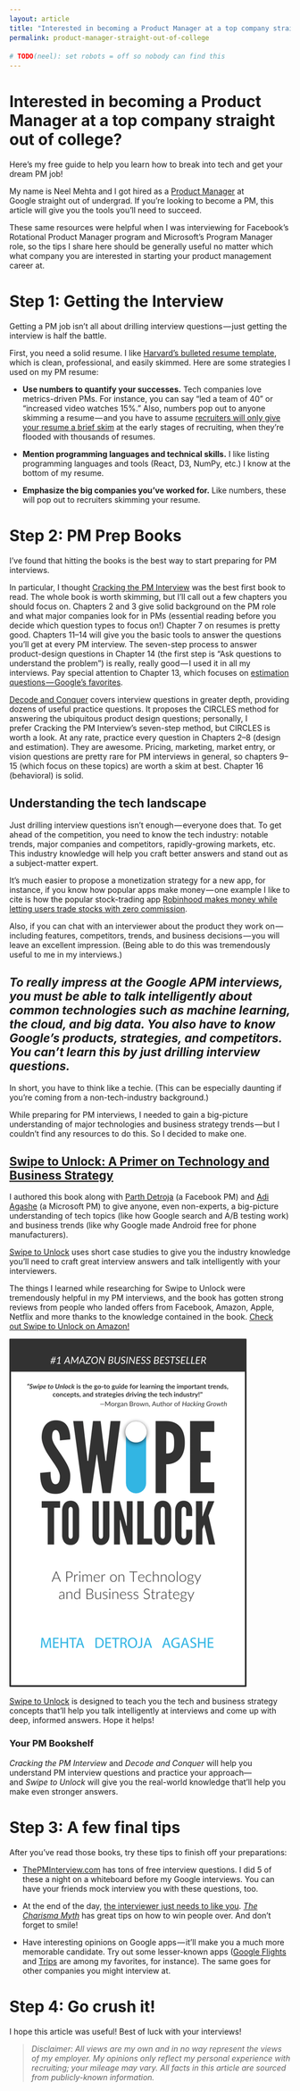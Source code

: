 ```yaml
---
layout: article
title: "Interested in becoming a Product Manager at a top company straight out of college?"
permalink: product-manager-straight-out-of-college

# TODO(neel): set robots = off so nobody can find this
---
```


# Interested in becoming a Product Manager at a top company straight out of college? 

Here’s my free guide to help you learn how to break into tech and get your dream PM job!

My name is Neel Mehta and I got hired as a [Product Manager](https://blog.usejournal.com/how-to-prepare-for-your-google-apm-interviews-b665584c13fc) at Google straight out of undergrad. If you’re looking to become a PM, this article will give you the tools you’ll need to succeed.

These same resources were helpful when I was interviewing for Facebook’s Rotational Product Manager program and Microsoft’s Program Manager role, so the tips I share here should be generally useful no matter which what company you are interested in starting your product management career at. 


# Step 1: Getting the Interview

Getting a PM job isn’t all about drilling interview questions — just getting the interview is half the battle.

First, you need a solid resume. I like [Harvard’s bulleted resume template](https://ocs.fas.harvard.edu/guide-template-library), which is clean, professional, and easily skimmed. Here are some strategies I used on my PM resume:

* **Use numbers to quantify your successes.** Tech companies love metrics-driven PMs. For instance, you can say “led a team of 40” or “increased video watches 15%.” Also, numbers pop out to anyone skimming a resume — and you have to assume [recruiters will only give your resume a brief skim](https://www.businessinsider.com/heres-what-recruiters-look-at-during-the-6-seconds-they-spend-on-your-resume-2012-4) at the early stages of recruiting, when they’re flooded with thousands of resumes.

* **Mention programming languages and technical skills.** I like listing programming languages and tools (React, D3, NumPy, etc.) I know at the bottom of my resume.

* **Emphasize the big companies you’ve worked for.** Like numbers, these will pop out to recruiters skimming your resume.

# Step 2: PM Prep Books

I’ve found that hitting the books is the best way to start preparing for PM interviews.

In particular, I thought [Cracking the PM Interview](http://a.co/6QY8fbF) was the best first book to read. The whole book is worth skimming, but I’ll call out a few chapters you should focus on. Chapters 2 and 3 give solid background on the PM role and what major companies look for in PMs (essential reading before you decide which question types to focus on!) Chapter 7 on resumes is pretty good. Chapters 11–14 will give you the basic tools to answer the questions you’ll get at every PM interview. The seven-step process to answer product-design questions in Chapter 14 (the first step is “Ask questions to understand the problem”) is really, really good — I used it in all my interviews. Pay special attention to Chapter 13, which focuses on [estimation questions — Google’s favorites](https://www.quora.com/Does-Google-still-ask-estimation-questions-to-Product-Manager-candidates).

[Decode and Conquer](http://a.co/dEYfpE0) covers interview questions in greater depth, providing dozens of useful practice questions. It proposes the CIRCLES method for answering the ubiquitous product design questions; personally, I prefer Cracking the PM Interview’s seven-step method, but CIRCLES is worth a look. At any rate, practice every question in Chapters 2–8 (design and estimation). They are awesome. Pricing, marketing, market entry, or vision questions are pretty rare for PM interviews in general, so chapters 9–15 (which focus on these topics) are worth a skim at best. Chapter 16 (behavioral) is solid.

## Understanding the tech landscape

Just drilling interview questions isn’t enough — everyone does that. To get ahead of the competition, you need to know the tech industry: notable trends, major companies and competitors, rapidly-growing markets, etc. This industry knowledge will help you craft better answers and stand out as a subject-matter expert.

It’s much easier to propose a monetization strategy for a new app, for instance, if you know how popular apps make money — one example I like to cite is how the popular stock-trading app [Robinhood makes money while letting users trade stocks with zero commission](https://www.fool.com/investing/2018/03/19/how-does-robinhood-make-money.aspx).

Also, if you can chat with an interviewer about the product they work on — including features, competitors, trends, and business decisions — you will leave an excellent impression. (Being able to do this was tremendously useful to me in my interviews.)

## *To really impress at the Google APM interviews, you must be able to talk intelligently about common technologies such as machine learning, the cloud, and big data. You also have to know Google’s products, strategies, and competitors. You can’t learn this by just drilling interview questions.*

In short, you have to think like a techie. (This can be especially daunting if you’re coming from a non-tech-industry background.)

While preparing for PM interviews, I needed to gain a big-picture understanding of major technologies and business strategy trends — but I couldn’t find any resources to do this. So I decided to make one.

## [Swipe to Unlock: A Primer on Technology and Business Strategy](http://a.co/25YzH1C)

I authored this book along with [Parth Detroja](https://www.linkedin.com/in/parthdetroja/) (a Facebook PM) and [Adi Agashe](https://www.linkedin.com/in/adityaagashe/) (a Microsoft PM) to give anyone, even non-experts, a big-picture understanding of tech topics (like how Google search and A/B testing work) and business trends (like why Google made Android free for phone manufacturers).

[Swipe to Unlock](http://a.co/25YzH1C) uses short case studies to give you the industry knowledge you’ll need to craft great interview answers and talk intelligently with your interviewers.

The things I learned while researching for Swipe to Unlock were tremendously helpful in my PM interviews, and the book has gotten strong reviews from people who landed offers from Facebook, Amazon, Apple, Netflix and more thanks to the knowledge contained in the book. [Check out Swipe to Unlock on Amazon!](http://a.co/25YzH1C)

<img src="assets/img/cover/cover-2e.png" id="book-cover" class="img-responsive centered">

<p class="centered"><a href="http://a.co/25YzH1C">Swipe to Unlock</a> is designed to teach you the tech and business strategy concepts that’ll help you talk intelligently at interviews and come up with deep, informed answers. Hope it helps!</p>

### Your PM Bookshelf

*Cracking the PM Interview* and *Decode and Conquer* will help you understand PM interview questions and practice your approach— and *Swipe to Unlock* will give you the real-world knowledge that’ll help you make even stronger answers.

# Step 3: A few final tips

After you’ve read those books, try these tips to finish off your preparations:

* [ThePMInterview.com](https://thepminterview.com/) has tons of free interview questions. I did 5 of these a night on a whiteboard before my Google interviews. You can have your friends mock interview you with these questions, too.

* At the end of the day, [the interviewer just needs to like you](http://www.iu.edu/~uhrs/employment/best.html). *[The Charisma Myth](https://www.amazon.com/Charisma-Myth-Science-Personal-Magnetism/dp/1591845947/ref=sr_1_1?ie=UTF8&qid=1532110423&sr=8-1&keywords=charisma+myth)* has great tips on how to win people over. And don’t forget to smile!

* Have interesting opinions on Google apps — it’ll make you a much more memorable candidate. Try out some lesser-known apps ([Google Flights](https://www.google.com/flights) and [Trips](https://get.google.com/trips/) are among my favorites, for instance). The same goes for other companies you might interview at.

# Step 4: Go crush it!

I hope this article was useful! Best of luck with your interviews!

> *Disclaimer: All views are my own and in no way represent the views of my employer. My opinions only reflect my personal experience with recruiting; your mileage may vary. All facts in this article are sourced from publicly-known information.*



